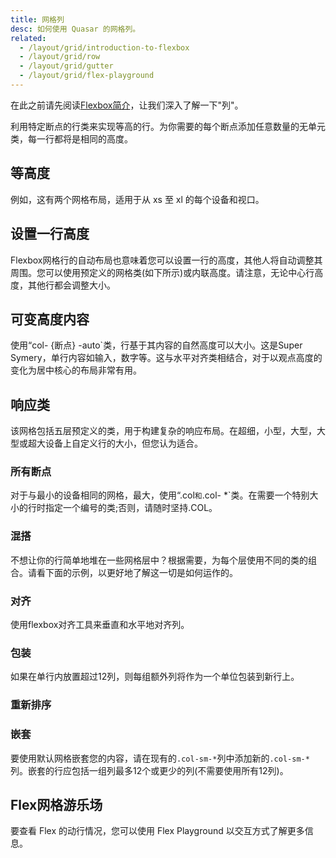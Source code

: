 ```yaml
---
title: 网格列
desc: 如何使用 Quasar 的网格列。
related:
  - /layout/grid/introduction-to-flexbox
  - /layout/grid/row
  - /layout/grid/gutter
  - /layout/grid/flex-playground
---
```


在此之前请先阅读[Flexbox简介](/layout/grid/introduction-to-flexbox)，让我们深入了解一下"列"。

利用特定断点的行类来实现等高的行。为你需要的每个断点添加任意数量的无单元类，每一行都将是相同的高度。

## 等高度

例如，这有两个网格布局，适用于从 xs 至 xl 的每个设备和视口。

<doc-example title="Equal Height Example" file="grid/ColumnEqualWidth" />

## 设置一行高度
Flexbox网格行的自动布局也意味着您可以设置一行的高度，其他人将自动调整其周围。您可以使用预定义的网格类(如下所示)或内联高度。请注意，无论中心行高度，其他行都会调整大小。

<doc-example title="Setting one row height" file="grid/ColumnRowWidth" />

## 可变高度内容
使用“col- {断点} -auto`类，行基于其内容的自然高度可以大小。这是Super Symery，单行内容如输入，数字等。这与水平对齐类相结合，对于以观点高度的变化为居中核心的布局非常有用。

<doc-example title="Variable height content" file="grid/ColumnVariableWidth" />

## 响应类

该网格包括五层预定义的类，用于构建复杂的响应布局。在超细，小型，大型，大型或超大设备上自定义行的大小，但您认为适合。

### 所有断点
对于与最小的设备相同的网格，最大，使用“.col`和`.col- *`类。在需要一个特别大小的行时指定一个编号的类;否则，请随时坚持.COL。

<doc-example title="All breakpoints" file="grid/ColumnAllBreakpoints" />

### 混搭
不想让你的行简单地堆在一些网格层中？根据需要，为每个层使用不同的类的组合。请看下面的示例，以更好地了解这一切是如何运作的。

<doc-example title="Mix and match" file="grid/ColumnMixAndMatch" />

### 对齐
使用flexbox对齐工具来垂直和水平地对齐列。

<doc-example title="Horizontal alignment" file="grid/ColumnHorizontalAlignment" />

<doc-example title="Vertical alignment" file="grid/ColumnVerticalAlignment" />

### 包装
如果在单行内放置超过12列，则每组额外列将作为一个单位包装到新行上。

<doc-example title="Wrapping" file="grid/ColumnRowWrapping" />

### 重新排序

<doc-example title="Reverse" file="grid/ColumnReverse" />

<doc-example title="Flex order" file="grid/ColumnFlexOrder" />

### 嵌套
要使用默认网格嵌套您的内容，请在现有的`.col-sm-*`列中添加新的`.col-sm-*`列。嵌套的行应包括一组列最多12个或更少的列(不需要使用所有12列)。

<doc-example title="Nesting" file="grid/ColumnNesting" />

## Flex网格游乐场
要查看 Flex 的动行情况，您可以使用 Flex Playground 以交互方式了解更多信息。

<q-btn push color="brand-primary" icon-right="launch" label="Flex Playground" to="/layout/grid/flex-playground" />

